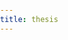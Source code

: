 ```yaml
---
title: thesis
---
```

<html lang="">
<head>
  <meta charset="utf-8">
  <meta name="viewport" content="width=device-width, initial-scale=1.0">
  <title>thesis</title>
  <style>
    body {
      padding: 0;
      margin: 0;
    }
    header {
      display: none;
    }
  </style>
  <script src="../p5/p5.js"></script>
  <script src="../p5/p5.sound.js"></script>
  <script src="thesis.js"></script>
</head>

<body>
</body>

</html>